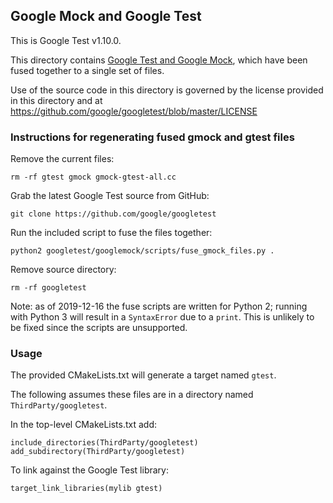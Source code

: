 Google Mock and Google Test
---------------------------

This is Google Test v1.10.0.

This directory contains [Google Test and Google
Mock](https://github.com/google/googletest), which have been fused together to
a single set of files.

Use of the source code in this directory is governed by the license provided
in this directory and at https://github.com/google/googletest/blob/master/LICENSE

### Instructions for regenerating fused gmock and gtest files

Remove the current files:
```
rm -rf gtest gmock gmock-gtest-all.cc
```

Grab the latest Google Test source from GitHub:
```
git clone https://github.com/google/googletest
```

Run the included script to fuse the files together:
```
python2 googletest/googlemock/scripts/fuse_gmock_files.py .
```

Remove source directory:
```
rm -rf googletest
```

Note: as of 2019-12-16 the fuse scripts are written for Python 2; running with
Python 3 will result in a `SyntaxError` due to a `print`. This is unlikely to
be fixed since the scripts are unsupported.

### Usage

The provided CMakeLists.txt will generate a target named `gtest`.

The following assumes these files are in a directory named
`ThirdParty/googletest`.

In the top-level CMakeLists.txt add:
```
include_directories(ThirdParty/googletest)
add_subdirectory(ThirdParty/googletest)
```

To link against the Google Test library:
```
target_link_libraries(mylib gtest)
```
